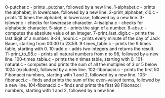 0-putchar.c - prints _putchar, followed by a new line.
1-alphabet.c - prints the alphabet, in lowercase, followed by a new line.
2-print_alphabet_x10.c - prints 10 times the alphabet, in lowercase, followed by a new line.
3-islower.c - checks for lowercase character.
4-isalpha.c - checks for alphabetic character.
5-sign.c - prints the sign of a number.
6-abs.c - computes the absolute value of an integer.
7-print_last_digit.c - prints the last digit of a number.
8-24_hours.c - prints every minute of the day of Jack Bauer, starting from 00:00 to 23:59.
9-times_table.c - prints the 9 times table, starting with 0.
10-add.c - adds two integers and returns the result.
11-print_to_98.c - prints all natural numbers from n to 98, followed by a new line.
100-times_table.c - prints the n times table, starting with 0.
101-natural.c - computes and prints the sum of all the multiples of 3 or 5 below 1024 (excluded), followed by a new line.
102-fibonacci.c - prints the first 50 Fibonacci numbers, starting with 1 and 2, followed by a new line.
103-fibonacci.c - finds and prints the sum of the even-valued terms, followed by a new line.
104-fibonacci.c - finds and prints the first 98 Fibonacci numbers, starting with 1 and 2, followed by a new line.
